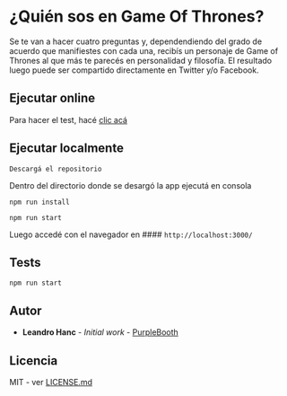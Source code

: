 # ¿Quién sos en Game Of Thrones?

Se te van a hacer cuatro preguntas y, dependendiendo del grado de acuerdo que manifiestes con cada una, recibís un personaje de Game of Thrones
al que más te parecés en personalidad y filosofía.
El resultado luego puede ser compartido directamente en Twitter y/o Facebook.

## Ejecutar online

Para hacer el test, hacé <a href="http://test-got.now.sh">clic acá</a>

## Ejecutar localmente

```
Descargá el repositorio
```

Dentro del directorio donde se desargó la app ejecutá en consola

```
npm run install
```

```
npm run start
```

Luego accedé con el navegador en #### `http://localhost:3000/`

## Tests

```
npm run start
```

## Autor

- **Leandro Hanc** - _Initial work_ - [PurpleBooth](https://github.com/PurpleBooth)

## Licencia

MIT - ver [LICENSE.md](LICENSE.md)
